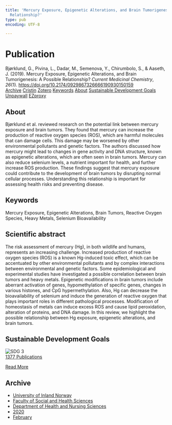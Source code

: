 ```yaml
---
title: 'Mercury Exposure, Epigenetic Alterations, and Brain Tumorigenesis: A Possible
  Relationship?'
type: pub
encoding: UTF-8

---
```

<h1>Publication</h1>
<article id="csl-bib-container-S65MKTY5" class="csl-bib-container">
  <div class="csl-bib-body"> <div class="csl-entry">Bjørklund, G., Pivina, L., Dadar, M., Semenova, Y., Chirumbolo, S., &#38; Aaseth, J. (2019). Mercury Exposure, Epigenetic Alterations, and Brain Tumorigenesis: A Possible Relationship? <i>Current Medicinal Chemistry</i>, <i>26</i>(1). <a href="https://doi.org/10.2174/0929867326666190930150159">https://doi.org/10.2174/0929867326666190930150159</a></div> </div>
  <div class="csl-bib-buttons">
    <a href="#taxonomy-article-S65MKTY5" alt="archive" class="csl-bib-button">Archive</a>
    <a href="https://app.cristin.no/results/show.jsf?id=1790086" alt="Cristin" class="csl-bib-button">Cristin</a>
    <a href="http://zotero.org/groups/5881554/items/S65MKTY5" alt="Zotero" class="csl-bib-button">Zotero</a>
    <a href="#keywords-article-S65MKTY5" alt="keywords" class="csl-bib-button">Keywords</a>
    <a href="#about-article-S65MKTY5" alt="about_pub" class="csl-bib-button">About</a>
    <a href="#sdg-article-S65MKTY5" alt="sdg" class="csl-bib-button">Sustainable Development Goals</a>
    <a href="https://doi.org/10.2174/0929867326666190930150159" alt="Unpaywall" class="csl-bib-button">Unpaywall</a>
    <a href="https://doi.org/10.2174/0929867326666190930150159" alt="EZproxy" class="csl-bib-button">EZproxy</a>
  </div>
  <div id="csl-bib-meta-container-S65MKTY5"></div>
</article>
<div id="csl-bib-meta-S65MKTY5" class="csl-bib-meta">
  <article id="about-article-S65MKTY5" class="about_pub-article">
    <h1>About</h1>
    Bjørklund et al. reviewed research on the potential link between mercury exposure and brain tumors. They found that mercury can increase the production of reactive oxygen species (ROS), which are harmful molecules that can damage cells. This damage may be worsened by other environmental pollutants and genetic factors. The authors discussed how mercury might lead to changes in gene activity and DNA structure, known as epigenetic alterations, which are often seen in brain tumors. Mercury can also reduce selenium levels, a nutrient important for health, and further increase ROS production. These findings suggest that mercury exposure could contribute to the development of brain tumors by disrupting normal cellular processes. Understanding this relationship is important for assessing health risks and preventing disease.
  </article>
  <article id="keywords-article-S65MKTY5" class="keywords-article">
    <h1>Keywords</h1>
    Mercury Exposure, Epigenetic Alterations, Brain Tumors, Reactive Oxygen Species, Heavy Metals, Selenium Bioavailability
  </article>
  <article id="abstract-article-S65MKTY5" class="abstract-article">
    <h1>Scientific abstract</h1>
    The risk assessment of mercury (Hg), in both wildlife and humans, represents an increasing challenge. Increased production of reactive oxygen species (ROS) is a known Hg-induced toxic effect, which can be accentuated by other environmental pollutants and by complex interactions between environmental and genetic factors. Some epidemiological and experimental studies have investigated a possible correlation between brain tumors and heavy metals. Epigenetic modifications in brain tumors include aberrant activation of genes, hypomethylation of specific genes, changes in various histones, and CpG hypermethylation. Also, Hg can decrease the bioavailability of selenium and induce the generation of reactive oxygen that plays important roles in different pathological processes. Modification of homeostasis of metals can induce excess ROS and cause lipid peroxidation, alteration of proteins, and DNA damage. In this review, we highlight the possible relationship between Hg exposure, epigenetic alterations, and brain tumors.
  </article>
  <article id="sdg-article-S65MKTY5" class="sdg-article">
    <h1>Sustainable Development Goals</h1>
    <div class="sdg-container"><div id="sdg3" class="sdg">
        <img src="{{< params subfolder >}}images/sdg/sdg03_en.png" class="image" alt="SDG 3">
        <div class="sdg-overlay">
          <a href="{{< params subfolder >}}en/archive/?sdg=3#archive" class="sdg-publication-count"><span>1377</span> Publications</a>
          <p><a href="https://sdgs.un.org/goals/goal3" class="sdg-read-more">Read More</a></p>
        </div>
      </div></div>
  </article>
  <article id="taxonomy-article-S65MKTY5" class="taxonomy-article">
    <h1>Archive</h1>
    <ul>
      <li><a href="{{< params subfolder >}}en/archive/?key=3DCRN523">University of Inland Norway</a></li>
      <li><a href="{{< params subfolder >}}en/archive/?key=IDKFS3MX">Faculty of Social and Health Sciences</a></li>
      <li><a href="{{< params subfolder >}}en/archive/?key=GTV4ECMZ">Department of Health and Nursing Sciences</a></li>
      <li><a href="{{< params subfolder >}}en/archive/?key=LNJIKLR2">2020</a></li>
      <li><a href="{{< params subfolder >}}en/archive/?key=N8B9UQSD">February</a></li>
    </ul>
  </article>
</div>
